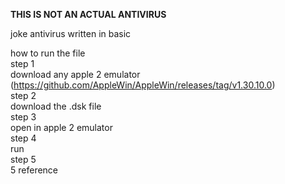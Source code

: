 **THIS IS NOT AN ACTUAL ANTIVIRUS**

joke antivirus written in basic

how to run the file\
step 1\
download any apple 2 emulator (https://github.com/AppleWin/AppleWin/releases/tag/v1.30.10.0) \
step 2\
download the .dsk file\
step 3\
open in apple 2 emulator\
step 4\
run\
step 5\
5 reference
